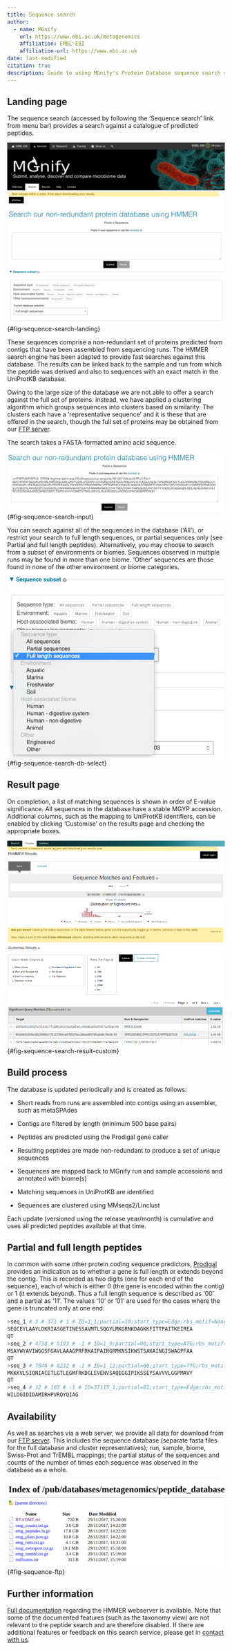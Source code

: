 ```yaml
---
title: Sequence search
author: 
  - name: MGnify
    url: https://www.ebi.ac.uk/metagenomics
    affiliation: EMBL-EBI
    affiliation-url: https://www.ebi.ac.uk
date: last-modified
citation: true
description: Guide to using MGnify's Protein Database sequence search service
---
```


## Landing page

The sequence search (accessed by following the ‘Sequence search’ link from menu bar)
provides a search against a catalogue of predicted peptides.

![The landing page of the sequence search tool](images/sequence_search/sequence_search_landing-v5.png){#fig-sequence-search-landing}

These sequences comprise a non-redundant set of proteins predicted from contigs that
have been assembled from sequencing runs. The HMMER search
engine has been adapted to provide fast searches against this database.
The results can be linked back to the sample and run from which the peptide was derived
and also to sequences with an exact match in the UniProtKB database.

Owing to the large size of the database we are not able to offer a search against
the full set of proteins. Instead, we have applied a clustering algorithm which groups
sequences into clusters based on similarity. The clusters each have a ‘representative sequence’
and it is these that are offered in the search, though the full set of proteins may be
obtained from our [FTP server](ftp://ftp.ebi.ac.uk/pub/databases/metagenomics/peptide_database).

The search takes a FASTA-formatted amino acid sequence.

![Example of a well-formatted input sequence](images/sequence_search/sequence_search_input_seq-v5.png){#fig-sequence-search-input}

You can search against all of the sequences in the database (‘All’),
or restrict your search to full length sequences, or partial
sequences only (see Partial and full length peptides).
Alternatively, you may choose to search from a subset of environments or
biomes. Sequences observed in multiple runs may be found in more than one biome. ‘Other’
sequences are those found in none of the other environment or biome categories.

![How to select the peptide database to search against](images/sequence_search/sequence_search_db_select-v5.png){#fig-sequence-search-db-select}

## Result page

On completion, a list of matching sequences is shown in order of E-value significance.
All sequences in the database have a stable MGYP accession. Additional columns, such
as the mapping to UniProtKB identifiers, can be enabled by clicking ‘Customise’
on the results page and checking the appropriate boxes.

![Different features on the result page after triggering a sequence search](images/sequence_search/sequence_search_result_custom2.png){#fig-sequence-search-result-custom}

## Build process

The database is updated periodically and is created as follows:


* Short reads from runs are assembled into contigs using an assembler, such as metaSPAdes


* Contigs are filtered by length (minimum 500 base pairs)


* Peptides are predicted using the Prodigal gene caller


* Resulting peptides are made non-redundant to produce a set of unique sequences


* Sequences are mapped back to MGnify run and sample accessions and annotated with biome(s)


* Matching sequences in UniProtKB are identified


* Sequences are clustered using MMseqs2/Linclust

<!-- * Domain architectures are identified using the Pfam database -->
Each update (versioned using the release year/month) is cumulative and
uses all predicted peptides available at that time.

## Partial and full length peptides

In common with some other protein coding sequence predictors, [Prodigal](https://github.com/hyattpd/prodigal/wiki/introduction) provides an indication
as to whether a gene is full length or extends beyond the contig. This is recorded as two digits
(one for each end of
the sequence), each of which is either 0 (the gene is
encoded within the contig) or 1 (it extends beyond). Thus a full length
sequence is described as ‘00’ and a partial as ‘11’. The values
‘10’ or ‘01’ are used for the cases where the gene
is truncated only at one end.

```bash
>seq_1 # 3 # 371 # 1 # ID=1_1;partial=10;start_type=Edge;rbs_motif=None;rbs_spacer=None;gc_cont=0.501
SEGCEYLAAYLDKRIASGETINESSAVMTLSQGYLMKGRNKDAGKKFITTPAITKEIREA
QT
>seq_2 # 4738 # 5193 # -1 # ID=1_9;partial=00;start_type=ATG;rbs_motif=None;rbs_spacer=None;gc_cont=0.568
MSAYWYAVIWGGSFGAVLAAAGPRFRKAIPAIRGRMKNSIKWSTSAKAINGISWAGPFAA
QT
>seq_3 # 7546 # 8232 # -1 # ID=1_11;partial=00;start_type=TTG;rbs_motif=GGAG/GAGG;rbs_spacer=5-10bp;gc_cont=0.541
MKKKVLSIQNIACETLGTLEGMFRKDGLEVENVSAQEGGIPIKSSEYSAVVVLGGPMAVY
QT
>seq_4 # 32 # 103 # -1 # ID=37115_1;partial=01;start_type=Edge;rbs_motif=None;rbs_spacer=None;gc_cont=0.542
WILDGIDIDAMIRHPVRQYQIAG
```

## Availability

As well as searches via a web server, we
provide all data for download from our [FTP server](ftp://ftp.ebi.ac.uk/pub/databases/metagenomics/peptide_database).
This includes the sequence database (separate fasta files for the full database and cluster representatives);
run, sample, biome, Swiss-Prot and TrEMBL mappings;
the partial status of the sequences
and counts of the number of times each sequence
was observed in the database as a whole.

![List of available files on the FTP server](images/sequence_search/sequence_search_ftp.png){#fig-sequence-ftp}

## Further information

[Full documentation](https://hmmer-web-docs.readthedocs.io/en/latest/)
regarding the HMMER webserver is available. Note that some of the documented
features (such as the taxonomy view) are not relevant to the peptide search
and are therefore disabled. If there are additional features or feedback on this
search service, please get in [contact with us](https://www.ebi.ac.uk/support/metagenomics).
